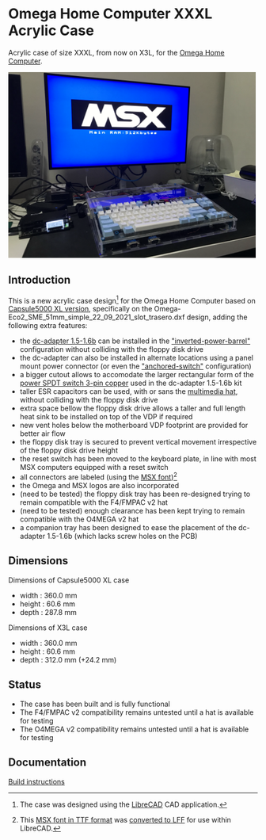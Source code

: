 # Omega Home Computer XXXL Acrylic Case

Acrylic case of size XXXL, from now on X3L, for the [Omega Home Computer](https://github.com/skiselev/omega).

[<img src="images/main-case-530-final-EN.png" width="500"/>](images/main-case-530-final-EN.png)

## Introduction

This is a new acrylic case design[^1] for the Omega Home Computer based on [Capsule5000 XL version](https://github.com/msx-solis/OMEGA-long-case/tree/main/Capsule_XL_current_version), specifically on the Omega-Eco2_SME_51mm_simple_22_09_2021_slot_trasero.dxf design, adding the following extra features:

* the [dc-adapter 1.5-1.6b](https://msxmakers.design.blog/proyectos/omega-home-computer/mini-fuente-dc-dc/) can be installed in the ["inverted-power-barrel"](https://msxmakers.design.blog/proyectos/omega-home-computer/mini-fuente-dc-dc/#barril) configuration without colliding with the floppy disk drive
* the dc-adapter can also be installed in alternate locations using a panel mount power connector (or even the ["anchored-switch"](https://msxmakers.design.blog/proyectos/omega-home-computer/mini-fuente-dc-dc/#anclado) configuration)
* a bigger cutout allows to accomodate the larger rectangular form of the [power SPDT switch 3-pin copper](https://www.aliexpress.com/item/1005001667810183.html) used in the dc-adapter 1.5-1.6b kit
* taller ESR capacitors can be used, with or sans the [multimedia hat](https://msxmakersdesign.files.wordpress.com/2021/09/mmedia_hat_v1.jpg), without colliding with the floppy disk drive
* extra space bellow the floppy disk drive allows a taller and full length heat sink to be installed on top of the VDP if required
* new vent holes below the motherboard VDP footprint are provided for better air flow
* the floppy disk tray is secured to prevent vertical movement irrespective of the floppy disk drive height
* the reset switch has been moved to the keyboard plate, in line with most MSX computers equipped with a reset switch
* all connectors are labeled (using the [MSX font](https://www.msx.org/wiki/MSX_font))[^2]
* the Omega and MSX logos are also incorporated
* (need to be tested) the floppy disk tray has been re-designed trying to remain compatible with the F4/FMPAC v2 hat
* (need to be tested) enough clearance has been kept trying to remain compatible with the O4MEGA v2 hat
* a companion tray has been designed to ease the placement of the dc-adapter 1.5-1.6b (which lacks screw holes on the PCB)

## Dimensions

Dimensions of Capsule5000 XL case

* width  : 360.0 mm
* height :  60.6 mm
* depth  : 287.8 mm

Dimensions of X3L case

* width  : 360.0 mm
* height :  60.6 mm
* depth  : 312.0 mm (+24.2 mm)

## Status

* The case has been built and is fully functional
* The F4/FMPAC v2 compatibility remains untested until a hat is available for testing
* The O4MEGA v2 compatibility remains untested until a hat is available for testing

## Documentation

[Build instructions](Build.md)

[^1]: The case was designed using the [LibreCAD](https://librecad.org/) CAD application.  
[^2]: This [MSX font in TTF format](http://www.ateijelo.com/blog/2016/09/13/making-an-msx-font) was [converted to LFF](https://github.com/LibreCAD/LibreCAD/tree/master/tools/ttf2lff) for use within LibreCAD.


